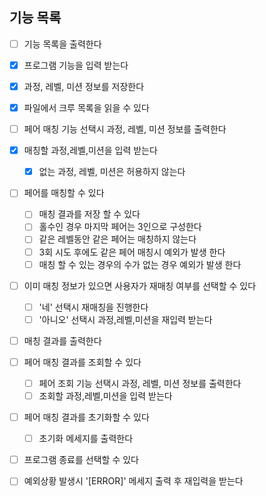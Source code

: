 ## 기능 목록

- [ ] 기능 목록을 출력한다
- [x] 프로그램 기능을 입력 받는다
- [x] 과정, 레벨, 미션 정보를 저장한다
- [x] 파일에서 크루 목록을 읽을 수 있다
- [ ] 페어 매칭 기능 선택시 과정, 레벨, 미션 정보를 출력한다
- [x] 매칭할 과정,레벨,미션을 입력 받는다
  - [x] 없는 과정, 레벨, 미션은 허용하지 않는다
- [ ] 페어를 매칭할 수 있다
  - [ ] 매칭 결과를 저장 할 수 있다
  - [ ] 홀수인 경우 마지막 페어는 3인으로 구성한다
  - [ ] 같은 레벨동안 같은 페어는 매칭하지 않는다
  - [ ] 3회 시도 후에도 같은 페어 매칭시 예외가 발생 한다
  - [ ] 매칭 할 수 있는 경우의 수가 없는 경우 예외가 발생 한다
- [ ] 이미 매칭 정보가 있으면 사용자가 재매칭 여부를 선택할 수 있다
  - [ ] '네' 선택시 재매칭을 진행한다
  - [ ] '아니오' 선택시 과정,레벨,미션을 재입력 받는다
- [ ] 매칭 결과를 출력한다
- [ ] 페어 매칭 결과를 조회할 수 있다
  - [ ] 페어 조회 기능 선택시 과정, 레벨, 미션 정보를 출력한다
  - [ ] 조회할 과정,레벨,미션을 입력 받는다
- [ ] 페어 매칭 결과를 초기화할 수 있다
  - [ ] 초기화 메세지를 출력한다
- [ ] 프로그램 종료를 선택할 수 있다

- [ ] 예외상황 발생시 '[ERROR]' 메세지 출력 후 재입력을 받는다
